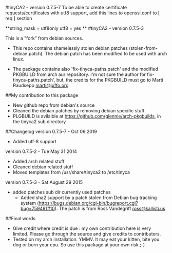 #tinyCA2 - version 0.7.5-7
To be able to create certificate requests/certificates with utf8 support, add this lines to openssl.conf to [ req ] section

**string_mask = utf8only
utf8 = yes
**
#tinyCA2 - version 0.7.5-3

This is a "fork" from debian sources.
* This repo contains shamelessly stolen debian patches (stolen-from-debian.patch). The debian patch has been modified to be used with arch linux.

* The package contains also 'fix-tinyca-paths.patch' and the modified PKGBUILD from arch aur repository. I'm not sure the author for fix-tinyca-paths.patch', but, the credits for the PKGBUILD must go to Marti Raudsepp <marti@juffo.org>

##My contribution to this package
* New github repo from debian's source
* Cleaned the debian patches by removing debian specific stuff
* PLGBUILD is avilaible at https://github.com/glennie/arch-pkgbuilds, in the tinyca2 sub directory

##Changelog
version 0.7.5-7 - Oct 09 2019
 * Added utf-8 support

version 0.7.5-2 - Tue May 31 2014
  * Added arch related stuff
  * Cleaned debian related stuff
  * Moved templates from /usr/share/tinyca2 to /etc/tinyca

version 0.7.5-3 - Sat August 29 2015
  * added patches sub dir currently used patches
    * Added sha2 support by a patch stolen from Debian bug tracking system (https://bugs.debian.org/cgi-bin/bugreport.cgi?bug=759481#10). The patch is from Ross Vandegrift <ross@kallisti.us>

##Final words
* Give credit where credit is due : my own contribution here is very limited. Please go through the source and give credits to contributors.
* Tested on my arch installation. YMMV. It may eat your kitten, bite you dog or burn your cpu. So use this package at your own risk ;-)
